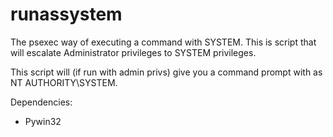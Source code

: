 runassystem
===========

The psexec way of executing a command with SYSTEM. This is script that will escalate Administrator privileges to SYSTEM privileges.

This script will (if run with admin privs) give you a command prompt with as NT AUTHORITY\SYSTEM.

Dependencies:
 - Pywin32
